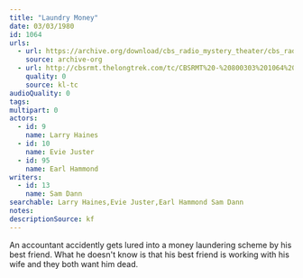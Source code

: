 ```yaml
---
title: "Laundry Money"
date: 03/03/1980
id: 1064
urls: 
  - url: https://archive.org/download/cbs_radio_mystery_theater/cbs_radio_mystery_theater-1051-1100.zip/cbs_radio_mystery_theater-1051-1100%2Fcbsrmt_1064_laundry_money.mp3
    source: archive-org
  - url: http://cbsrmt.thelongtrek.com/tc/CBSRMT%20-%20800303%201064%20Laundry%20Money_tc.mp3
    quality: 0
    source: kl-tc
audioQuality: 0
tags: 
multipart: 0
actors:  
  - id: 9
    name: Larry Haines  
  - id: 10
    name: Evie Juster  
  - id: 95
    name: Earl Hammond
writers:  
  - id: 13
    name: Sam Dann
searchable: Larry Haines,Evie Juster,Earl Hammond Sam Dann
notes: 
descriptionSource: kf
---
```

An accountant accidently gets lured into a money laundering scheme by his best friend. What he doesn't know is that his best friend is working with his wife and they both want him dead.